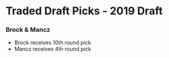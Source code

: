 # Traded Draft Picks - 2019 Draft
### Brock & Mancz
* Brock receives 10th round pick
* Mancz receives 4th round pick
